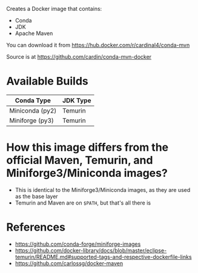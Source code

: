 Creates a Docker image that contains:

- Conda
- JDK
- Apache Maven

You can download it from https://hub.docker.com/r/cardinal4/conda-mvn

Source is at https://github.com/cardin/conda-mvn-docker

# Available Builds

| Conda Type      | JDK Type |
| --------------- | -------- |
| Miniconda (py2) | Temurin  |
| Miniforge (py3) | Temurin  |

# How this image differs from the official Maven, Temurin, and Miniforge3/Miniconda images?

- This is identical to the Miniforge3/Miniconda images, as they are used as the base layer
- Temurin and Maven are on `$PATH`, but that's all there is

# References

- https://github.com/conda-forge/miniforge-images
- https://github.com/docker-library/docs/blob/master/eclipse-temurin/README.md#supported-tags-and-respective-dockerfile-links
- https://github.com/carlossg/docker-maven

